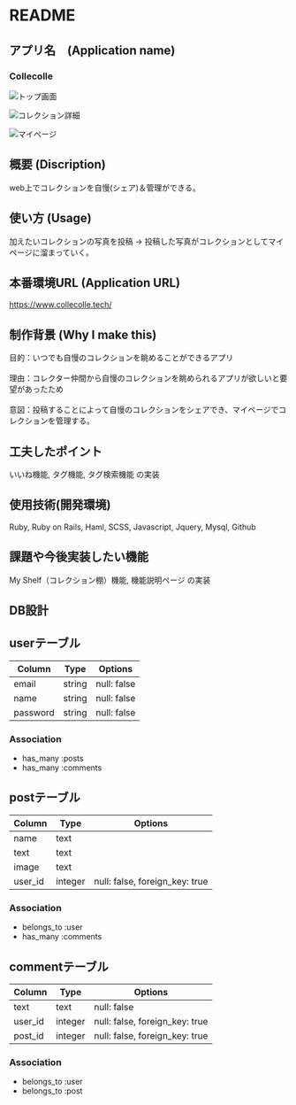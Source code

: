 # README

## アプリ名　(Application name)
### Collecolle
 
![トップ画面](https://i.gyazo.com/cd7d99842a932eae24356d6e288ef9a2.jpg)

![コレクション詳細](https://i.gyazo.com/e18730ff55dc8ca8dc928bd0566514da.jpg)

![マイページ](https://gyazo.com/9b340e0c4d4b3afcf8bc1256ea44c9f0)

## 概要 (Discription)
web上でコレクションを自慢(シェア)＆管理ができる。<br>

## 使い方 (Usage)
加えたいコレクションの写真を投稿 → 投稿した写真がコレクションとしてマイページに溜まっていく。

## 本番環境URL (Application URL)
https://www.collecolle.tech/

## 制作背景 (Why I make this)
目的：いつでも自慢のコレクションを眺めることができるアプリ
<br><br>
理由：コレクター仲間から自慢のコレクションを眺められるアプリが欲しいと要望があったため
<br><br>
意図：投稿することによって自慢のコレクションをシェアでき、マイページでコレクションを管理する。

## 工夫したポイント
いいね機能, タグ機能, タグ検索機能 の実装

## 使用技術(開発環境)
Ruby, Ruby on Rails, Haml, SCSS, Javascript, Jquery, Mysql, Github

## 課題や今後実装したい機能
My Shelf（コレクション棚）機能, 機能説明ページ の実装

## DB設計
## userテーブル
|Column|Type|Options|
|------|----|-------|
|email|string|null: false|
|name|string|null: false|
|password|string|null: false|
### Association
- has_many :posts
- has_many  :comments

## postテーブル
|Column|Type|Options|
|------|----|-------|
|name|text||
|text|text||
|image|text||
|user_id|integer|null: false, foreign_key: true|
### Association
- belongs_to :user
- has_many :comments

## commentテーブル
|Column|Type|Options|
|------|----|-------|
|text|text|null: false|
|user_id|integer|null: false, foreign_key: true|
|post_id|integer|null: false, foreign_key: true|
### Association
- belongs_to :user
- belongs_to :post


